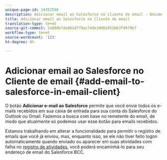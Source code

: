 ```yaml
---
unique-page-id: 14352596
description: Adicionar email ao Salesforce no cliente de email - Documentos do Marketing - Documentação do produto
title: Adicionar email ao Salesforce no Cliente de email
translation-type: tm+mt
source-git-commit: 1dd80b7de801df78ac7dde39002455063f9979b7
workflow-type: tm+mt
source-wordcount: '123'
ht-degree: 0%

---
```



# Adicionar email ao Salesforce no Cliente de email {#add-email-to-salesforce-in-email-client}

O botão **Adicionar e-mail ao Salesforce** permite que você envie todos os e-mails recebidos em sua caixa de entrada para sua conta do Salesforce do Outlook ou Gmail. Fazemos a busca com base no remetente do email, de modo que atualmente só podemos usar esse botão para emails recebidos.

Estamos trabalhando em alterar a funcionalidade para permitir o registro de emails que você já enviou, mas, enquanto isso, se ele não tiver feito logon automaticamente quando enviado ou aparecer em suas atividades com falha no [registro de atividades](https://toutapp.com/), você poderá encaminhá-lo para seu endereço de email do Salesforce BCC.
